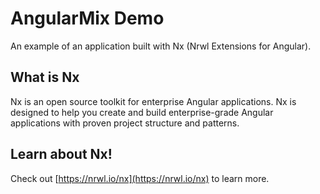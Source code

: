 # AngularMix Demo

An example of an application built with Nx (Nrwl Extensions for Angular).

## What is Nx

Nx is an open source toolkit for enterprise Angular applications. Nx is designed to help you create and build enterprise-grade Angular applications with proven project structure and patterns.


## Learn about Nx!

Check out [https://nrwl.io/nx](https://nrwl.io/nx) to learn more.
